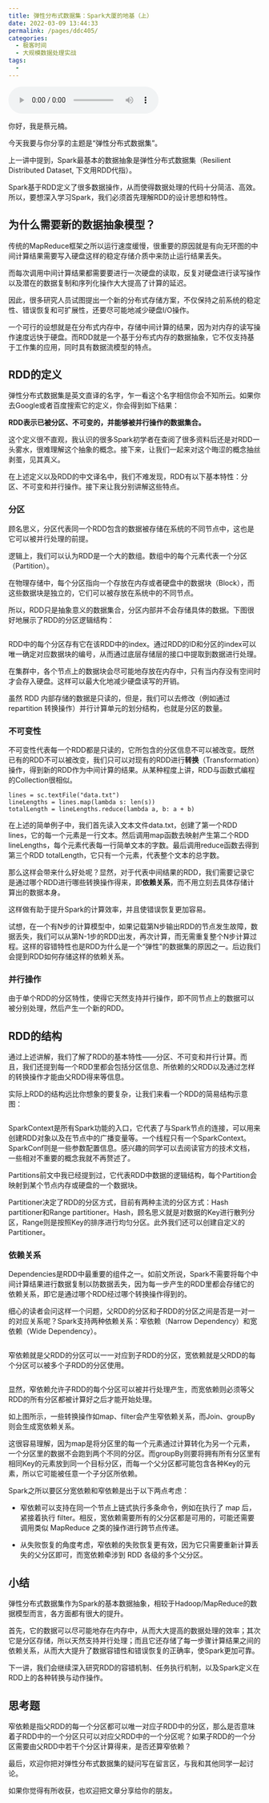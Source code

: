 ```yaml
---
title: 弹性分布式数据集：Spark大厦的地基（上）
date: 2022-03-09 13:44:33
permalink: /pages/ddc405/
categories:
  - 极客时间
  - 大规模数据处理实战
tags:
  - 
---
```

<audio title="13.弹性分布式数据集：Spark大厦的地基（上）" src="https://static001.geekbang.org/resource/audio/47/79/4761378fe34794f16fede8d1dca6f779.mp3" controls="controls"></audio> 
<p>你好，我是蔡元楠。</p><p>今天我要与你分享的主题是“弹性分布式数据集”。</p><p>上一讲中提到，Spark最基本的数据抽象是弹性分布式数据集（Resilient Distributed Dataset, 下文用RDD代指）。</p><p>Spark基于RDD定义了很多数据操作，从而使得数据处理的代码十分简洁、高效。所以，要想深入学习Spark，我们必须首先理解RDD的设计思想和特性。</p><h2>为什么需要新的数据抽象模型？</h2><p>传统的MapReduce框架之所以运行速度缓慢，很重要的原因就是有向无环图的中间计算结果需要写入硬盘这样的稳定存储介质中来防止运行结果丢失。</p><p>而每次调用中间计算结果都需要要进行一次硬盘的读取，反复对硬盘进行读写操作以及潜在的数据复制和序列化操作大大提高了计算的延迟。</p><p>因此，很多研究人员试图提出一个新的分布式存储方案，不仅保持之前系统的稳定性、错误恢复和可扩展性，还要尽可能地减少硬盘I/O操作。</p><p>一个可行的设想就是在分布式内存中，存储中间计算的结果，因为对内存的读写操作速度远快于硬盘。而RDD就是一个基于分布式内存的数据抽象，它不仅支持基于工作集的应用，同时具有数据流模型的特点。</p><h2>RDD的定义</h2><p>弹性分布式数据集是英文直译的名字，乍一看这个名字相信你会不知所云。如果你去Google或者百度搜索它的定义，你会得到如下结果：</p><!-- [[[read_end]]] --><p><strong>RDD表示已被分区、不可变的，并能够被并行操作的数据集合。</strong></p><p>这个定义很不直观，我认识的很多Spark初学者在查阅了很多资料后还是对RDD一头雾水，很难理解这个抽象的概念。接下来，让我们一起来对这个晦涩的概念抽丝剥茧，见其真义。</p><p>在上述定义以及RDD的中文译名中，我们不难发现，RDD有以下基本特性：分区、不可变和并行操作。接下来让我分别讲解这些特点。</p><h3>分区</h3><p>顾名思义，分区代表同一个RDD包含的数据被存储在系统的不同节点中，这也是它可以被并行处理的前提。</p><p>逻辑上，我们可以认为RDD是一个大的数组。数组中的每个元素代表一个分区（Partition）。</p><p>在物理存储中，每个分区指向一个存放在内存或者硬盘中的数据块（Block），而这些数据块是独立的，它们可以被存放在系统中的不同节点。</p><p>所以，RDD只是抽象意义的数据集合，分区内部并不会存储具体的数据。下图很好地展示了RDD的分区逻辑结构：</p><p><img src="https://static001.geekbang.org/resource/image/2f/9e/2f9ec57cdedf65be382a8ec09826029e.jpg" alt=""></p><p>RDD中的每个分区存有它在该RDD中的index。通过RDD的ID和分区的index可以唯一确定对应数据块的编号，从而通过底层存储层的接口中提取到数据进行处理。</p><p>在集群中，各个节点上的数据块会尽可能地存放在内存中，只有当内存没有空间时才会存入硬盘。这样可以最大化地减少硬盘读写的开销。</p><p>虽然 RDD 内部存储的数据是只读的，但是，我们可以去修改（例如通过 repartition 转换操作）并行计算单元的划分结构，也就是分区的数量。</p><h3>不可变性</h3><p>不可变性代表每一个RDD都是只读的，它所包含的分区信息不可以被改变。既然已有的RDD不可以被改变，我们只可以对现有的RDD进行<strong>转换</strong>（Transformation）操作，得到新的RDD作为中间计算的结果。从某种程度上讲，RDD与函数式编程的Collection很相似。</p><pre><code>lines = sc.textFile(&quot;data.txt&quot;)
lineLengths = lines.map(lambda s: len(s))
totalLength = lineLengths.reduce(lambda a, b: a + b)
</code></pre><p>在上述的简单例子中，我们首先读入文本文件data.txt，创建了第一个RDD lines，它的每一个元素是一行文本。然后调用map函数去映射产生第二个RDD lineLengths，每个元素代表每一行简单文本的字数。最后调用reduce函数去得到第三个RDD totalLength，它只有一个元素，代表整个文本的总字数。</p><p>那么这样会带来什么好处呢？显然，对于代表中间结果的RDD，我们需要记录它是通过哪个RDD进行哪些转换操作得来，即<strong>依赖关系</strong>，而不用立刻去具体存储计算出的数据本身。</p><p>这样做有助于提升Spark的计算效率，并且使错误恢复更加容易。</p><p>试想，在一个有N步的计算模型中，如果记载第N步输出RDD的节点发生故障，数据丢失，我们可以从第N-1步的RDD出发，再次计算，而无需重复整个N步计算过程。这样的容错特性也是RDD为什么是一个“弹性”的数据集的原因之一。后边我们会提到RDD如何存储这样的依赖关系。</p><h3>并行操作</h3><p>由于单个RDD的分区特性，使得它天然支持并行操作，即不同节点上的数据可以被分别处理，然后产生一个新的RDD。</p><h2>RDD的结构</h2><p>通过上述讲解，我们了解了RDD的基本特性——分区、不可变和并行计算。而且，我们还提到每一个RDD里都会包括分区信息、所依赖的父RDD以及通过怎样的转换操作才能由父RDD得来等信息。</p><p>实际上RDD的结构远比你想象的要复杂，让我们来看一个RDD的简易结构示意图：</p><p><img src="https://static001.geekbang.org/resource/image/8c/1c/8cae25f4d16a34be77fd3e84133d6a1c.png" alt=""></p><p>SparkContext是所有Spark功能的入口，它代表了与Spark节点的连接，可以用来创建RDD对象以及在节点中的广播变量等。一个线程只有一个SparkContext。SparkConf则是一些参数配置信息。感兴趣的同学可以去阅读官方的技术文档，一些相对不重要的概念我就不再赘述了。</p><p>Partitions前文中我已经提到过，它代表RDD中数据的逻辑结构，每个Partition会映射到某个节点内存或硬盘的一个数据块。</p><p>Partitioner决定了RDD的分区方式，目前有两种主流的分区方式：Hash partitioner和Range partitioner。Hash，顾名思义就是对数据的Key进行散列分区，Range则是按照Key的排序进行均匀分区。此外我们还可以创建自定义的Partitioner。</p><h3>依赖关系</h3><p>Dependencies是RDD中最重要的组件之一。如前文所说，Spark不需要将每个中间计算结果进行数据复制以防数据丢失，因为每一步产生的RDD里都会存储它的依赖关系，即它是通过哪个RDD经过哪个转换操作得到的。</p><p>细心的读者会问这样一个问题，父RDD的分区和子RDD的分区之间是否是一对一的对应关系呢？Spark支持两种依赖关系：窄依赖（Narrow Dependency）和宽依赖（Wide Dependency）。</p><p><img src="https://static001.geekbang.org/resource/image/5e/e1/5eed459f5f1960e2526484dc014ed5e1.jpg" alt=""></p><p>窄依赖就是父RDD的分区可以一一对应到子RDD的分区，宽依赖就是父RDD的每个分区可以被多个子RDD的分区使用。</p><p><img src="https://static001.geekbang.org/resource/image/98/f9/989682681b344d31c61b02368ca227f9.jpg" alt=""></p><p>显然，窄依赖允许子RDD的每个分区可以被并行处理产生，而宽依赖则必须等父RDD的所有分区都被计算好之后才能开始处理。</p><p>如上图所示，一些转换操作如map、filter会产生窄依赖关系，而Join、groupBy则会生成宽依赖关系。</p><p>这很容易理解，因为map是将分区里的每一个元素通过计算转化为另一个元素，一个分区里的数据不会跑到两个不同的分区。而groupBy则要将拥有所有分区里有相同Key的元素放到同一个目标分区，而每一个父分区都可能包含各种Key的元素，所以它可能被任意一个子分区所依赖。</p><p>Spark之所以要区分宽依赖和窄依赖是出于以下两点考虑：</p><ul>
<li>
<p>窄依赖可以支持在同一个节点上链式执行多条命令，例如在执行了 map 后，紧接着执行 filter。相反，宽依赖需要所有的父分区都是可用的，可能还需要调用类似 MapReduce 之类的操作进行跨节点传递。</p>
</li>
<li>
<p>从失败恢复的角度考虑，窄依赖的失败恢复更有效，因为它只需要重新计算丢失的父分区即可，而宽依赖牵涉到 RDD 各级的多个父分区。</p>
</li>
</ul><h2>小结</h2><p>弹性分布式数据集作为Spark的基本数据抽象，相较于Hadoop/MapReduce的数据模型而言，各方面都有很大的提升。</p><p>首先，它的数据可以尽可能地存在内存中，从而大大提高的数据处理的效率；其次它是分区存储，所以天然支持并行处理；而且它还存储了每一步骤计算结果之间的依赖关系，从而大大提升了数据容错性和错误恢复的正确率，使Spark更加可靠。</p><p>下一讲，我们会继续深入研究RDD的容错机制、任务执行机制，以及Spark定义在RDD上的各种转换与动作操作。</p><h2>思考题</h2><p>窄依赖是指父RDD的每一个分区都可以唯一对应子RDD中的分区，那么是否意味着子RDD中的一个分区只可以对应父RDD中的一个分区呢？如果子RDD的一个分区需要由父RDD中若干个分区计算得来，是否还算窄依赖？</p><p>最后，欢迎你把对弹性分布式数据集的疑问写在留言区，与我和其他同学一起讨论。</p><p>如果你觉得有所收获，也欢迎把文章分享给你的朋友。</p><p></p>